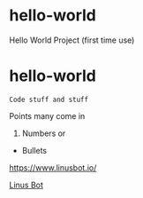 # hello-world
Hello World Project (first time use)

hello-world
===========

```
Code stuff and stuff
```

Points many come in
1. Numbers
or
* Bullets

https://www.linusbot.io/

[Linus Bot](https://www.linusbot.io/)
